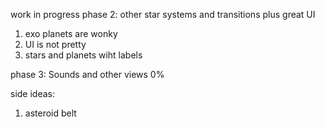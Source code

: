 work in progress 
phase 2: other star systems and transitions plus great UI 
1. exo planets are wonky 
2. UI is  not pretty
3. stars and planets wiht labels

phase 3: Sounds and other views 0%

side ideas: 
1. asteroid belt 
